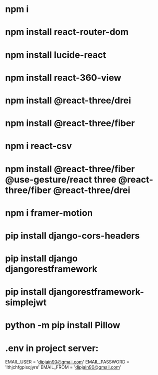 # npm i
# npm install react-router-dom
# npm install lucide-react
# npm install react-360-view
# npm install @react-three/drei
# npm install @react-three/fiber
# npm i react-csv
# npm install @react-three/fiber @use-gesture/react three @react-three/fiber @react-three/drei
# npm i framer-motion


# pip install django-cors-headers
# pip install django djangorestframework
# pip install djangorestframework-simplejwt
# python -m pip install Pillow


# .env in project server:

EMAIL_USER = 'dipjain90@gmail.com'
EMAIL_PASSWORD = 'lthjchfgpisqjyre'
EMAIL_FROM = 'dipjain90@gmail.com'

